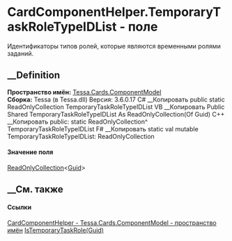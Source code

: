 # CardComponentHelper.TemporaryTaskRoleTypeIDList - поле
Идентификаторы типов ролей, которые являются временными ролями заданий.
## __Definition
 **Пространство имён:**
[Tessa.Cards.ComponentModel](N_Tessa_Cards_ComponentModel.htm)  
 **Сборка:** Tessa (в Tessa.dll) Версия: 3.6.0.17
C# __Копировать
     public static ReadOnlyCollection<Guid> TemporaryTaskRoleTypeIDList
VB __Копировать
     Public Shared TemporaryTaskRoleTypeIDList As ReadOnlyCollection(Of Guid)
C++ __Копировать
     public:
    static ReadOnlyCollection<Guid>^ TemporaryTaskRoleTypeIDList
F# __Копировать
     static val mutable TemporaryTaskRoleTypeIDList: ReadOnlyCollection<Guid>
#### Значение поля
[ReadOnlyCollection](https://learn.microsoft.com/dotnet/api/system.collections.objectmodel.readonlycollection-1)<[Guid](https://learn.microsoft.com/dotnet/api/system.guid)>
##  __См. также
#### Ссылки
[CardComponentHelper - ](T_Tessa_Cards_ComponentModel_CardComponentHelper.htm)
[Tessa.Cards.ComponentModel - пространство
имён](N_Tessa_Cards_ComponentModel.htm)
[IsTemporaryTaskRole(Guid)](M_Tessa_Cards_ComponentModel_CardComponentHelper_IsTemporaryTaskRole.htm)
